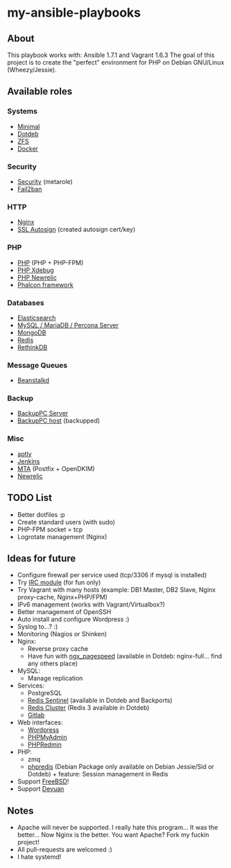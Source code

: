 my-ansible-playbooks
====================

About
-----
This playbook works with: Ansible 1.7.1 and Vagrant 1.6.3
The goal of this project is to create the "perfect" environment for PHP on Debian GNU/Linux (Wheezy/Jessie).

Available roles
---------------

### Systems

- [Minimal](roles/minimal)
- [Dotdeb](roles/dotdeb)
- [ZFS](roles/zfs)
- [Docker](roles/docker)


### Security
- [Security](roles/security) (metarole)
- [Fail2ban](roles/fail2ban)

### HTTP

- [Nginx](roles/nginx)
- [SSL Autosign](roles/ssl_autosign) (created autosign cert/key)

### PHP

- [PHP](roles/php) (PHP + PHP-FPM)
- [PHP Xdebug](roles/php-xdebug)
- [PHP Newrelic](roles/php-newrelic)
- [Phalcon framework](roles/php-phalcon)

### Databases

- [Elasticsearch](roles/elasticsearch)
- [MySQL / MariaDB / Percona Server](roles/mysql)
- [MongoDB](roles/mongodb)
- [Redis](roles/redis)
- [RethinkDB](roles/rethinkdb)

### Message Queues

- [Beanstalkd](roles/beanstalkd)

### Backup

- [BackupPC Server](roles/backuppc)
- [BackupPC host](roles/backuppc_host) (backupped)

### Misc

- [aptly](roles/aptly)
- [Jenkins](roles/jenkins)
- [MTA](roles/mta) (Postfix + OpenDKIM)
- [Newrelic](roles/newrelic_common)


TODO List
---------

- Better dotfiles :p
- Create standard users (with sudo)
- PHP-FPM socket = tcp
- Logrotate management (Nginx)


Ideas for future
----------------

- Configure firewall per service used (tcp/3306 if mysql is installed)
- Try [IRC module](http://docs.ansible.com/irc_module.html) (for fun only)
- Try Vagrant with many hosts (example: DB1 Master, DB2 Slave, Nginx proxy-cache, Nginx+PHP/FPM)
- IPv6 management (works with Vagrant/Virtualbox?)
- Better management of OpenSSH
- Auto install and configure Wordpress :)
- Syslog to...? :)
- Monitoring (Nagios or Shinken)
- Nginx:
  - Reverse proxy cache
  - Have fun with [ngx\_pagespeed](https://github.com/pagespeed/ngx_pagespeed) (available in Dotdeb: nginx-full... find any others place)
- MySQL:
  - Manage replication
- Services:
  - PostgreSQL
  - [Redis Sentinel](http://redis.io/topics/sentinel) (available in Dotdeb and Backports)
  - [Redis Cluster](http://redis.io/topics/cluster-tutorial) (Redis 3 available in Dotdeb)
  - [Gitlab](https://about.gitlab.com/downloads/)
- Web interfaces:
  - [Wordpress](https://wordpress.org/)
  - [PHPMyAdmin](http://www.phpmyadmin.net)
  - [PHPRedmin](https://github.com/sasanrose/phpredmin)
- PHP:
  - zmq
  - [phpredis](https://github.com/nicolasff/phpredis) (Debian Package only available on Debian Jessie/Sid or Dotdeb) + feature: Session management in Redis
- Support [FreeBSD](http://www.freebsd.org)!
- Support [Devuan](https://www.devuan.org)

Notes
-----

- Apache will never be supported. I really hate this program... It was the better... Now Nginx is the better. You want Apache? Fork my fuckin project!
- All pull-requests are welcomed :)
- I hate systemd!
